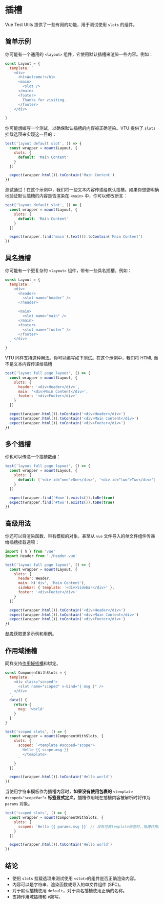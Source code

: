 # 插槽

Vue Test Utils 提供了一些有用的功能，用于测试使用 `slots` 的组件。

## 简单示例

你可能有一个通用的 `<layout>` 组件，它使用默认插槽来渲染一些内容。例如：

```js
const Layout = {
  template: `
    <div>
      <h1>Welcome!</h1>
      <main>
        <slot />
      </main>
      <footer>
        Thanks for visiting.
      </footer>
    </div>
  `
}
```

你可能想编写一个测试，以确保默认插槽的内容被正确渲染。VTU 提供了 `slots` 挂载选项来实现这一目的：

```js
test('layout default slot', () => {
  const wrapper = mount(Layout, {
    slots: {
      default: 'Main Content'
    }
  })

  expect(wrapper.html()).toContain('Main Content')
})
```

测试通过！在这个示例中，我们将一些文本内容传递给默认插槽。如果你想更明确地验证默认插槽的内容是否渲染在 `<main>` 中，你可以修改断言：

```js
test('layout default slot', () => {
  const wrapper = mount(Layout, {
    slots: {
      default: 'Main Content'
    }
  })

  expect(wrapper.find('main').text()).toContain('Main Content')
})
```

## 具名插槽

你可能有一个更复杂的 `<layout>` 组件，带有一些具名插槽。例如：

```js
const Layout = {
  template: `
    <div>
      <header>
        <slot name="header" />
      </header>

      <main>
        <slot name="main" />
      </main>
      <footer>
        <slot name="footer" />
      </footer>
    </div>
  `
}
```

VTU 同样支持这种用法。你可以编写如下测试。在这个示例中，我们将 HTML 而不是文本内容传递给插槽

```js
test('layout full page layout', () => {
  const wrapper = mount(Layout, {
    slots: {
      header: '<div>Header</div>',
      main: '<div>Main Content</div>',
      footer: '<div>Footer</div>'
    }
  })

  expect(wrapper.html()).toContain('<div>Header</div>')
  expect(wrapper.html()).toContain('<div>Main Content</div>')
  expect(wrapper.html()).toContain('<div>Footer</div>')
})
```

## 多个插槽

你也可以传递一个插槽数组：

```js
test('layout full page layout', () => {
  const wrapper = mount(Layout, {
    slots: {
      default: ['<div id="one">One</div>', '<div id="two">Two</div>']
    }
  })

  expect(wrapper.find('#one').exists()).toBe(true)
  expect(wrapper.find('#two').exists()).toBe(true)
})
```

## 高级用法

你还可以将渲染函数、带有模板的对象，甚至从 `vue` 文件导入的单文件组件传递给插槽挂载选项：

```js
import { h } from 'vue'
import Header from './Header.vue'

test('layout full page layout', () => {
  const wrapper = mount(Layout, {
    slots: {
      header: Header,
      main: h('div', 'Main Content'),
      sidebar: { template: '<div>Sidebar</div>' },
      footer: '<div>Footer</div>'
    }
  })

  expect(wrapper.html()).toContain('<div>Header</div>')
  expect(wrapper.html()).toContain('<div>Main Content</div>')
  expect(wrapper.html()).toContain('<div>Footer</div>')
})
```

[参考](https://github.com/vuejs/test-utils/blob/9d3c2a6526f3d8751d29b2f9112ad2a3332bbf52/tests/mountingOptions/slots.spec.ts#L124-L167)获取更多示例和用例。

## 作用域插槽

同样支持[作用域插槽](https://v3.vuejs.org/guide/component-slots.html#scoped-slots)和绑定。

```js
const ComponentWithSlots = {
  template: `
    <div class="scoped">
      <slot name="scoped" v-bind="{ msg }" />
    </div>
  `,
  data() {
    return {
      msg: 'world'
    }
  }
}

test('scoped slots', () => {
  const wrapper = mount(ComponentWithSlots, {
    slots: {
      scoped: `<template #scoped="scope">
        Hello {{ scope.msg }}
        </template>
      `
    }
  })

  expect(wrapper.html()).toContain('Hello world')
})
```

当使用字符串模板作为插槽内容时，**如果没有使用包裹的** `<template #scoped="scopeVar">` **标签显式定义**，插槽作用域在插槽内容被解析时将作为 `params` 对象。

```js
test('scoped slots', () => {
  const wrapper = mount(ComponentWithSlots, {
    slots: {
      scoped: `Hello {{ params.msg }}` // 没有包裹template标签时，插槽作用域暴露为params对象
    }
  })

  expect(wrapper.html()).toContain('Hello world')
})
```

## 结论

- 使用 `slots` 挂载选项来测试使用 `<slot>`的组件是否正确渲染内容。
- 内容可以是字符串、渲染函数或导入的单文件组件 (SFC)。
- 对于默认插槽使用 `default`，对于具名插槽使用正确的名称。
- 支持作用域插槽和 `#`简写。
